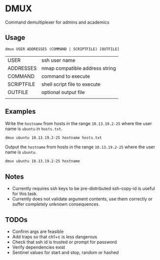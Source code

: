 # DMUX
Command demultiplexer for admins and academics

## Usage

 `dmux USER ADDRESSES (COMMAND | SCRIPTFILE) [OUTFILE]`

|            |                                |
| -          | -                              |
| USER       | ssh user name                  |
| ADDRESSES  | nmap compatible address string |
| COMMAND    | command to execute             |
| SCRIPTFILE | shell script file to execute   |
| OUTFILE    | optional output file           |
|            |                                |

## Examples
 
Write the `hostname` from hosts in the range `10.13.19.2-25` where the user name is `ubuntu` in `hosts.txt`.

```bash
dmux ubuntu 10.13.19.2-25 hostname hosts.txt
```

Output the `hostname` from hosts in the range `10.13.19.2-25` where the user name is `ubuntu`.

```bash
dmux ubuntu 10.13.19.2-25 hostname
```

## Notes

- Currently requires ssh keys to be pre-distributed ssh-copy-id is useful for this task.
- Currently does not validate argument contents, use them correctly or suffer completely unknown consequences.

## TODOs

- Confirm args are feasible
- Add traps so that ctrl+c is less dangerous
- Check that ssh id is trusted or prompt for password
- Verify dependencies exist
- Sentinel values for start and stop, random or hashed